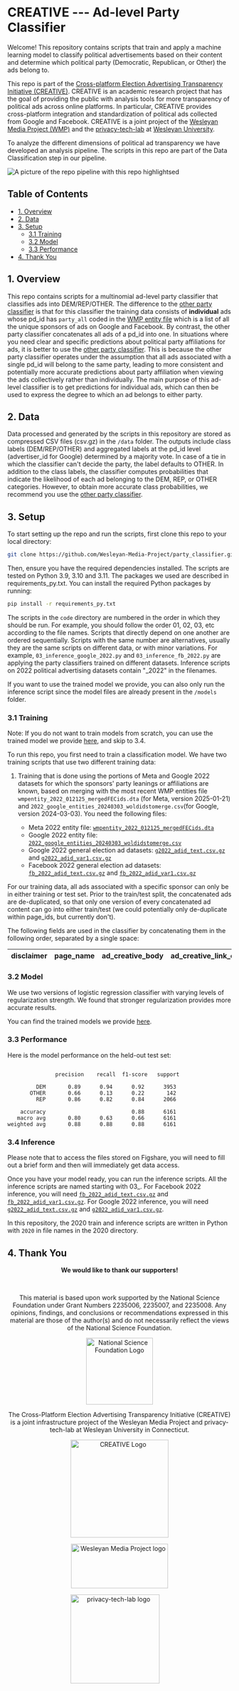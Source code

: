 # CREATIVE --- Ad-level Party Classifier

Welcome! This repository contains scripts that train and apply a machine learning model to classify political advertisements based on their content and determine which political party (Democratic, Republican, or Other) the ads belong to.

This repo is part of the [Cross-platform Election Advertising Transparency Initiative (CREATIVE)](https://www.creativewmp.com/). CREATIVE is an academic research project that has the goal of providing the public with analysis tools for more transparency of political ads across online platforms. In particular, CREATIVE provides cross-platform integration and standardization of political ads collected from Google and Facebook. CREATIVE is a joint project of the [Wesleyan Media Project (WMP)](https://mediaproject.wesleyan.edu/) and the [privacy-tech-lab](https://privacytechlab.org/) at [Wesleyan University](https://www.wesleyan.edu).

To analyze the different dimensions of political ad transparency we have developed an analysis pipeline. The scripts in this repo are part of the Data Classification step in our pipeline.

![A picture of the repo pipeline with this repo highlightsed](Creative_Pipelines.png)

## Table of Contents

- [1. Overview](#1-overview)
- [2. Data](#2-data)
- [3. Setup](#3-setup)
  - [3.1 Training](#31-training)
  - [3.2 Model](#32-model)
  - [3.3 Performance](#33-performance)
- [4. Thank You](#4-thank-you)

## 1. Overview

This repo contains scripts for a multinomial ad-level party classifier that classifies ads into DEM/REP/OTHER. The difference to the [other party classifier](https://github.com/Wesleyan-Media-Project/party_classifier_pdid) is that for this classifier the training data consists of **individual** ads whose pd_id has `party_all` coded in the [WMP entity file](https://github.com/Wesleyan-Media-Project/datasets/tree/main/wmp_entity_files) which is a list of all the unique sponsors of ads on Google and Facebook. By contrast, the other party classifier concatenates all ads of a pd_id into one. In situations where you need clear and specific predictions about political party affiliations for ads, it is better to use the [other party classifier](https://github.com/Wesleyan-Media-Project/party_classifier_pdid). This is because the other party classifier operates under the assumption that all ads associated with a single pd_id will belong to the same party, leading to more consistent and potentially more accurate predictions about party affiliation when viewing the ads collectively rather than individually. The main purpose of this ad-level classifier is to get predictions for individual ads, which can then be used to express the degree to which an ad belongs to either party.

## 2. Data

Data processed and generated by the scripts in this repository are stored as compressed CSV files (csv.gz) in the `/data` folder. The outputs include class labels (DEM/REP/OTHER) and aggregated labels at the pd_id level (advertiser_id for Google) determined by a majority vote. In case of a tie in which the classifier can't decide the party, the label defaults to OTHER. In addition to the class labels, the classifier computes probabilities that indicate the likelihood of each ad belonging to the DEM, REP, or OTHER categories. However, to obtain more accurate class probabilities, we recommend you use the [other party classifier](https://github.com/Wesleyan-Media-Project/party_classifier_pdid).

## 3. Setup

To start setting up the repo and run the scripts, first clone this repo to your local directory:

```bash
git clone https://github.com/Wesleyan-Media-Project/party_classifier.git
```

Then, ensure you have the required dependencies installed.
The scripts are tested on Python 3.9, 3.10 and 3.11. The packages we used are described in requirements_py.txt. You can install the required Python packages by running:

```bash
pip install -r requirements_py.txt
```

The scripts in the `code` directory are numbered in the order in which they should be run. For example, you should follow the order 01, 02, 03, etc according to the file names. Scripts that directly depend on one another are ordered sequentially. Scripts with the same number are alternatives, usually they are the same scripts on different data, or with minor variations. For example, `03_inference_google_2022.py` and `03_inference_fb_2022.py` are applying the party classifiers trained on different datasets. Inference scripts on 2022 political advertising datasets contain "\_2022" in the filenames.

If you want to use the trained model we provide, you can also only run the inference script since the model files are already present in the `/models` folder.

### 3.1 Training

Note: If you do not want to train models from scratch, you can use the trained model we provide [here](https://github.com/Wesleyan-Media-Project/party_classifier/tree/main/models), and skip to 3.4.

To run this repo, you first need to train a classification model. We have two training scripts that use two different training data:

1. Training that is done using the portions of Meta and Google 2022 datasets for which the sponsors' party leanings or affiliations are known, based on merging with the most recent WMP entities file `wmpentity_2022_012125_mergedFECids.dta` (for Meta, version 2025-01-21) and `2022_google_entities_20240303_woldidstomerge.csv`(for Google, version 2024-03-03). You need the following files:

    - Meta 2022 entity file: [`wmpentity_2022_012125_mergedFECids.dta`](https://github.com/Wesleyan-Media-Project/datasets/blob/main/wmp_entity_files/Facebook/wmpentity_2022_012125_mergedFECids.dta) 
    - Google 2022 entity file: [`2022_google_entities_20240303_woldidstomerge.csv`](https://github.com/Wesleyan-Media-Project/datasets/blob/main/wmp_entity_files/Google/2022_google_entities_20240303_woldidstomerge.csv)
    + Google 2022 general election ad datasets: [`g2022_adid_text.csv.gz`](https://www.creativewmp.com/data-access/) and [`g2022_adid_var1.csv.gz`](https://www.creativewmp.com/data-access/)
    - Facebook 2022 general election ad datasets: [`fb_2022_adid_text.csv.gz`](https://www.creativewmp.com/data-access/) and [`fb_2022_adid_var1.csv.gz`](https://www.creativewmp.com/data-access/)

For our training data, all ads associated with a specific sponsor can only be in either training or test set. Prior to the train/test split, the concatenated ads are de-duplicated, so that only one version of every concatenated ad content can go into either train/test (we could potentially only de-duplicate within page_ids, but currently don't).

The following fields are used in the classifier by concatenating them in the following order, separated by a single space:

| disclaimer | page_name | ad_creative_body | ad_creative_link_caption | ad_creative_link_description | ad_creative_link_title | ocr | asr |
| ---------- | --------- | ---------------- | ------------------------ | ---------------------------- | ---------------------- | --- | --- |


### 3.2 Model

We use two versions of logistic regression classifier with varying levels of regularization strength. We found that stronger regularization provides more accurate results.

You can find the trained models we provide [here](https://github.com/Wesleyan-Media-Project/party_classifier/tree/main/models). 

### 3.3 Performance

Here is the model performance on the held-out test set:

```

               precision    recall  f1-score   support

         DEM       0.89      0.94      0.92      3953
       OTHER       0.66      0.13      0.22       142
         REP       0.86      0.82      0.84      2066

    accuracy                           0.88      6161
   macro avg       0.80      0.63      0.66      6161
weighted avg       0.88      0.88      0.88      6161

```

### 3.4 Inference
Please note that to access the files stored on Figshare, you will need to fill out a brief form and then will immediately get data access.

Once you have your model ready, you can run the inference scripts. All the inference scripts are named starting with 03\_. For Facebook 2022 inference, you will need [`fb_2022_adid_text.csv.gz`](https://www.creativewmp.com/data-access/) and [`fb_2022_adid_var1.csv.gz`](https://www.creativewmp.com/data-access/). For Google 2022 inference, you will need [`g2022_adid_text.csv.gz`](https://www.creativewmp.com/data-access/) and [`g2022_adid_var1.csv.gz`](https://www.creativewmp.com/data-access/).

In this repository, the 2020 train and inference scripts are written in Python with `2020` in file names in the 2020 directory. 

## 4. Thank You

<p align="center"><strong>We would like to thank our supporters!</strong></p><br>

<p align="center">This material is based upon work supported by the National Science Foundation under Grant Numbers 2235006, 2235007, and 2235008. Any opinions, findings, and conclusions or recommendations expressed in this material are those of the author(s) and do not necessarily reflect the views of the National Science Foundation.</p>

<p align="center" style="display: flex; justify-content: center; align-items: center;">
  <a href="https://www.nsf.gov/awardsearch/showAward?AWD_ID=2235006">
    <img class="img-fluid" src="nsf.png" height="150px" alt="National Science Foundation Logo">
  </a>
</p>

<p align="center">The Cross-Platform Election Advertising Transparency Initiative (CREATIVE) is a joint infrastructure project of the Wesleyan Media Project and privacy-tech-lab at Wesleyan University in Connecticut.

<p align="center" style="display: flex; justify-content: center; align-items: center;">
  <a href="https://www.creativewmp.com/">
    <img class="img-fluid" src="CREATIVE_logo.png"  width="220px" alt="CREATIVE Logo">
  </a>
</p>

<p align="center" style="display: flex; justify-content: center; align-items: center;">
  <a href="https://mediaproject.wesleyan.edu/">
    <img src="wmp-logo.png" width="218px" height="100px" alt="Wesleyan Media Project logo">
  </a>
</p>

<p align="center" style="display: flex; justify-content: center; align-items: center;">
  <a href="https://privacytechlab.org/" style="margin-right: 20px;">
    <img src="./plt_logo.png" width="200px" alt="privacy-tech-lab logo">
  </a>
</p>
